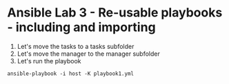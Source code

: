# Ansible Lab 3 - Re-usable playbooks - including and importing

1. Let's move the tasks to a tasks subfolder
2. Let's move the manager to the manager subfolder
3. Let's run the playbook

```shell
ansible-playbook -i host -K playbook1.yml
```
